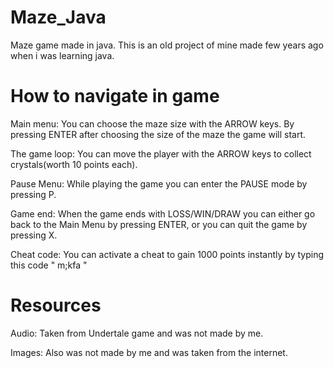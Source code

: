 # Maze_Java
  Maze game made in java.
  This is an old project of mine made few years ago when i was learning java.

# How to navigate in game
  Main menu: You can choose the maze size with the ARROW keys.
             By pressing ENTER after choosing the size of the maze the game will start.
  
  The game loop: You can move the player with the ARROW keys to collect crystals(worth 10 points each).
  
  Pause Menu: While playing the game you can enter the PAUSE mode by pressing P.
  
  Game end: When the game ends with LOSS/WIN/DRAW you can either go back to the Main Menu by pressing ENTER,
            or you can quit the game by pressing X.
  
  Cheat code: You can activate a cheat to gain 1000 points instantly by typing this code " m;kfa "
            
# Resources
  Audio: Taken from Undertale game and was not made by me.
   
  Images: Also was not made by me and was taken from the internet. 
  
          
